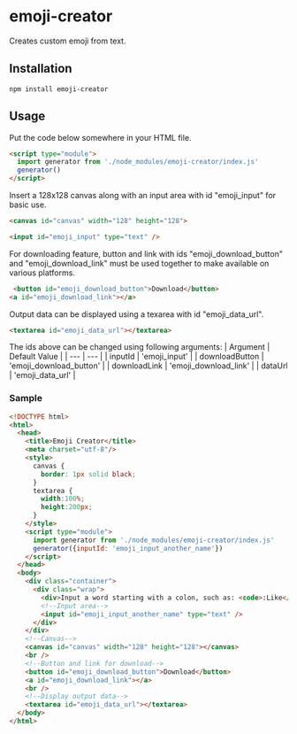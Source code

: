 # emoji-creator
Creates custom emoji from text.
## Installation
```
npm install emoji-creator
```

## Usage
Put the code below somewhere in your HTML file.
```html
<script type="module">
  import generator from './node_modules/emoji-creator/index.js'
  generator()
</script>
```
Insert a 128x128 canvas along with an input area with id "emoji_input" for basic use.
```html
<canvas id="canvas" width="128" height="128">

<input id="emoji_input" type="text" />
```
For downloading feature, button and link with ids "emoji_download_button" and "emoji_download_link" must be used together to make available on various platforms.
```html
 <button id="emoji_download_button">Download</button>
<a id="emoji_download_link"></a>
```
Output data can be displayed using a texarea with id "emoji_data_url".
```html
<textarea id="emoji_data_url"></textarea>
```

The ids above can be changed using following arguments:
| Argument | Default Value |
| --- | --- |
| inputId | 'emoji_input' |
| downloadButton | 'emoji_download_button' |
| downloadLink  | 'emoji_download_link' |
| dataUrl | 'emoji_data_url' |

### Sample
```html
<!DOCTYPE html>
<html>
  <head>
    <title>Emoji Creator</title>
    <meta charset="utf-8"/>
    <style>
      canvas {
        border: 1px solid black;
      }
      textarea {
        width:100%;
        height:200px;
      }
    </style>
    <script type="module">
      import generator from './node_modules/emoji-creator/index.js'
      generator({inputId: 'emoji_input_another_name'})
    </script>
  </head>
  <body>
    <div class="container">
      <div class="wrap">
        <div>Input a word starting with a colon, such as: <code>:Like</code></div>
        <!--Input area-->
        <input id="emoji_input_another_name" type="text" />
      </div>
    </div>
    <!--Canvas-->
    <canvas id="canvas" width="128" height="128"></canvas>
    <br />
    <!--Button and link for download-->
    <button id="emoji_download_button">Download</button>
    <a id="emoji_download_link"></a>
    <br />
    <!--Display output data-->
    <textarea id="emoji_data_url"></textarea>
  </body>
</html>

```
